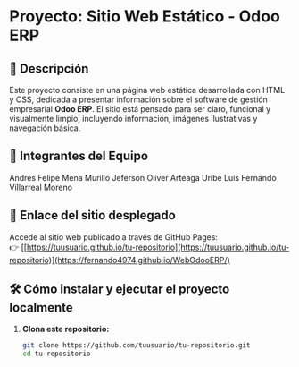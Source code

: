 # Proyecto: Sitio Web Estático - Odoo ERP

## 📄 Descripción
Este proyecto consiste en una página web estática desarrollada con HTML y CSS, dedicada a presentar información sobre el software de gestión empresarial **Odoo ERP**. El sitio está pensado para ser claro, funcional y visualmente limpio, incluyendo información, imágenes ilustrativas y navegación básica.

## 👥 Integrantes del Equipo

Andres Felipe Mena Murillo
Jeferson Oliver Arteaga Uribe
Luis Fernando Villarreal Moreno

## 🔗 Enlace del sitio desplegado
Accede al sitio web publicado a través de GitHub Pages:  
👉 [[https://tuusuario.github.io/tu-repositorio](https://tuusuario.github.io/tu-repositorio)](https://fernando4974.github.io/WebOdooERP/)

## 🛠️ Cómo instalar y ejecutar el proyecto localmente

1. **Clona este repositorio:**
   ```bash
   git clone https://github.com/tuusuario/tu-repositorio.git
   cd tu-repositorio
